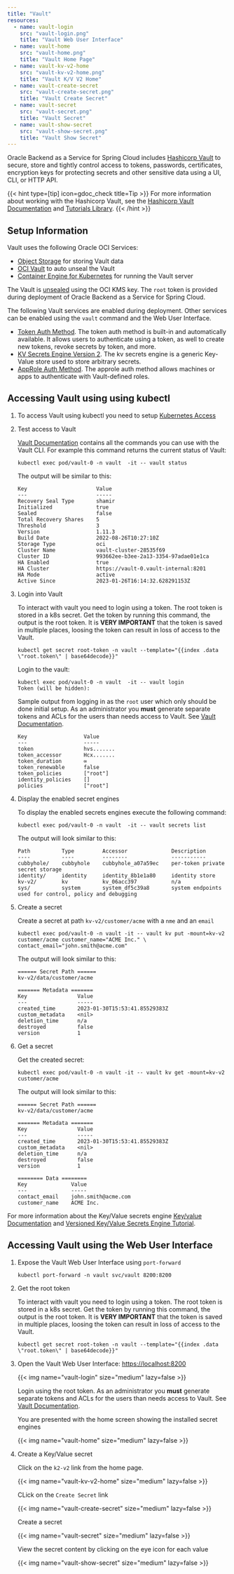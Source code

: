 ```yaml
---
title: "Vault"
resources:
  - name: vault-login
    src: "vault-login.png"
    title: "Vault Web User Interface"
  - name: vault-home
    src: "vault-home.png"
    title: "Vault Home Page"
  - name: vault-kv-v2-home
    src: "vault-kv-v2-home.png"
    title: "Vault K/V V2 Home"
  - name: vault-create-secret
    src: "vault-create-secret.png"
    title: "Vault Create Secret"
  - name: vault-secret
    src: "vault-secret.png"
    title: "Vault Secret"
  - name: vault-show-secret
    src: "vault-show-secret.png"
    title: "Vault Show Secret"
---
```


Oracle Backend as a Service for Spring Cloud includes [Hashicorp Vault](https://www.vaultproject.io/) to secure, store and tightly control access to tokens, passwords, certificates, encryption keys for protecting secrets and other sensitive data using a UI, CLI, or HTTP API.

{{< hint type=[tip] icon=gdoc_check title=Tip >}}
For more information about working with the Hashicorp Vault, see the [Hashicorp Vault Documentation](https://www.vaultproject.io/) and [Tutorials Library](https://developer.hashicorp.com/tutorials/library?product=vault).
{{< /hint >}}

## Setup Information

Vault uses the following Oracle OCI Services:

- [Object Storage](https://docs.oracle.com/en-us/iaas/Content/Object/home.htm) for storing Vault data
- [OCI Vault](https://docs.oracle.com/en-us/iaas/Content/KeyManagement/home.htm) to auto unseal the Vault
- [Container Engine for Kubernetes](https://docs.oracle.com/en-us/iaas/Content/ContEng/home.htm#) for running the Vault server

The Vault is [unsealed](https://developer.hashicorp.com/vault/docs/configuration/seal/ocikms) using the OCI KMS key. The `root` token is provided during deployment of Oracle Backend as a Service for Spring Cloud.

The following Vault services are enabled during deployment. Other services can be enabled using the `vault` command and the Web User Interface.

- [Token Auth Method](https://developer.hashicorp.com/vault/docs/auth/token). The token auth method is built-in and automatically available. It allows users to authenticate using a token, as well to create new tokens, revoke secrets by token, and more.
- [KV Secrets Engine Version 2](https://developer.hashicorp.com/vault/docs/secrets/kv). The kv secrets engine is a generic Key-Value store used to store arbitrary secrets.
- [AppRole Auth Method](https://developer.hashicorp.com/vault/docs/auth/approle). The approle auth method allows machines or apps to authenticate with Vault-defined roles.

## Accessing Vault using using kubectl

1. To access Vault using kubectl you need to setup [Kubernetes Access](../../cluster-access/_index.md)

2. Test access to Vault

    [Vault Documentation](https://developer.hashicorp.com/vault/docs) contains all the commands you can use with the Vault CLI. For example this command returns the current status of Vault:

    ```shell
    kubectl exec pod/vault-0 -n vault  -it -- vault status
    ```

    The output will be similar to this:

    ```text
    Key                      Value
    ---                      -----
    Recovery Seal Type       shamir
    Initialized              true
    Sealed                   false
    Total Recovery Shares    5
    Threshold                3
    Version                  1.11.3
    Build Date               2022-08-26T10:27:10Z
    Storage Type             oci
    Cluster Name             vault-cluster-28535f69
    Cluster ID               993662ee-b3ee-2a13-3354-97adae01e1ca
    HA Enabled               true
    HA Cluster               https://vault-0.vault-internal:8201
    HA Mode                  active
    Active Since             2023-01-26T16:14:32.628291153Z
    ```

3. Login into Vault

    To interact with vault you need to login using a token. The root token is stored in a k8s secret. Get the token by running this command, the output is the root token. It is **VERY IMPORTANT** that the token is saved in multiple places, loosing the token can result in loss of access to the Vault.

    ```shell
    kubectl get secret root-token -n vault --template="{{index .data \"root.token\" | base64decode}}"
    ```

    Login to the vault:

    ```shell
    kubectl exec pod/vault-0 -n vault  -it -- vault login
    Token (will be hidden):
    ```

    Sample output from logging in as the `root` user which only should be done initial setup. As an administrator you **must** generate separate tokens and ACLs for the users than needs access to Vault. See [Vault Documentation](https://developer.hashicorp.com/vault/docs).

    ```text
    Key                  Value
    ---                  -----
    token                hvs.......
    token_accessor       Hcx.......
    token_duration       ∞
    token_renewable      false
    token_policies       ["root"]
    identity_policies    []
    policies             ["root"]
    ```

4. Display the enabled secret engines

    To display the enabled secrets engines execute the following command:

    ```shell
    kubectl exec pod/vault-0 -n vault  -it -- vault secrets list
    ```

    The output will look similar to this:

    ```text
    Path          Type         Accessor              Description
    ----          ----         --------              -----------
    cubbyhole/    cubbyhole    cubbyhole_a07a59ec    per-token private secret storage
    identity/     identity     identity_8b1e1a80     identity store
    kv-v2/        kv           kv_06acc397           n/a
    sys/          system       system_df5c39a8       system endpoints used for control, policy and debugging
    ```

5. Create a secret

    Create a secret at path `kv-v2/customer/acme` with a `nme` and an `email`

    ```shell
    kubectl exec pod/vault-0 -n vault -it -- vault kv put -mount=kv-v2 customer/acme customer_name="ACME Inc." \                 contact_email="john.smith@acme.com"
    ```

    The output will look similar to this:

    ```text
    ====== Secret Path ======
    kv-v2/data/customer/acme

    ======= Metadata =======
    Key                Value
    ---                -----
    created_time       2023-01-30T15:53:41.85529383Z
    custom_metadata    <nil>
    deletion_time      n/a
    destroyed          false
    version            1
    ```

6. Get a secret

    Get the created secret:

    ```shell
    kubectl exec pod/vault-0 -n vault -it -- vault kv get -mount=kv-v2 customer/acme
    ```

    The output will look similar to this:

    ```text
    ====== Secret Path ======
    kv-v2/data/customer/acme

    ======= Metadata =======
    Key                Value
    ---                -----
    created_time       2023-01-30T15:53:41.85529383Z
    custom_metadata    <nil>
    deletion_time      n/a
    destroyed          false
    version            1

    ======== Data ========
    Key              Value
    ---              -----
    contact_email    john.smith@acme.com
    customer_name    ACME Inc.
    ```

For more information about the Key/Value secrets engine [Key/value Documentation](https://developer.hashicorp.com/vault/docs/secrets/kv/kv-v2) and [Versioned Key/Value Secrets Engine Tutorial](https://developer.hashicorp.com/vault/tutorials/secrets-management/versioned-kv).

## Accessing Vault using the Web User Interface

1. Expose the Vault Web User Interface using `port-forward`

    ```shell
    kubectl port-forward -n vault svc/vault 8200:8200
    ```

2. Get the root token

    To interact with vault you need to login using a token. The root token is stored in a k8s secret. Get the token by running this command, the output is the root token. It is **VERY IMPORTANT** that the token is saved in multiple places, loosing the token can result in loss of access to the Vault.

    ```shell
    kubectl get secret root-token -n vault --template="{{index .data \"root.token\" | base64decode}}"
    ```

3. Open the Vault Web User Interface: <https://localhost:8200>

    <!-- spellchecker-disable -->
    {{< img name="vault-login" size="medium" lazy=false >}}
    <!-- spellchecker-enable -->

    Login using the root token. As an administrator you **must** generate separate tokens and ACLs for the users than needs access to Vault. See [Vault Documentation](https://developer.hashicorp.com/vault/docs).

    You are presented with the home screen showing the installed secret engines

    <!-- spellchecker-disable -->
    {{< img name="vault-home" size="medium" lazy=false >}}
    <!-- spellchecker-enable -->

4. Create a Key/Value secret

    Click on the `k2-v2` link from the home page.

    <!-- spellchecker-disable -->
    {{< img name="vault-kv-v2-home" size="medium" lazy=false >}}
    <!-- spellchecker-enable -->

    CLick on the `Create Secret` link

    <!-- spellchecker-disable -->
    {{< img name="vault-create-secret" size="medium" lazy=false >}}
    <!-- spellchecker-enable -->

    Create a secret

    <!-- spellchecker-disable -->
    {{< img name="vault-secret" size="medium" lazy=false >}}
    <!-- spellchecker-enable -->

    View the secret content by clicking on the eye icon for each value

    <!-- spellchecker-disable -->
    {{< img name="vault-show-secret" size="medium" lazy=false >}}
    <!-- spellchecker-enable -->